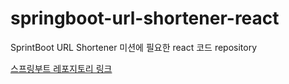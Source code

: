 # springboot-url-shortener-react
SprintBoot URL Shortener 미션에 필요한 react 코드 repository

[스프링부트 레포지토리 링크](https://github.com/Dev-Yesung/springboot-url-shortener)
